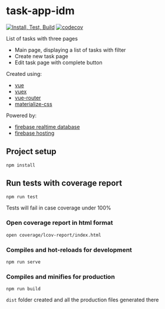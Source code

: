 # task-app-idm
[![Install, Test, Build](https://github.com/iliadmitriev/task-app/actions/workflows/firebase-hosting-merge.yml/badge.svg)](https://github.com/iliadmitriev/task-app/actions/workflows/firebase-hosting-merge.yml)
[![codecov](https://codecov.io/gh/iliadmitriev/task-app/branch/master/graph/badge.svg?token=LGBXPJDVB2)](https://codecov.io/gh/iliadmitriev/task-app)

List of tasks with three pages
* Main page, displaying a list of tasks with filter
* Create new task page
* Edit task page with complete button

Created using:
* [vue](https://vuejs.org)
* [vuex](https://vuex.vuejs.org)
* [vue-router](https://router.vuejs.org/)
* [materialize-css](https://materializecss.com)

Powered by:
* [firebase realtime database](https://firebase.google.com/docs/database)
* [firebase hosting](https://firebase.google.com/docs/hosting)

## Project setup
```shell
npm install
```

## Run tests with coverage report
```shell
npm run test
```
Tests will fail in case coverage under 100%

### Open coverage report in html format
```shell
open coverage/lcov-report/index.html
```

### Compiles and hot-reloads for development
```shell
npm run serve
```

### Compiles and minifies for production
```shell
npm run build
```

`dist` folder created and all the production files generated there
